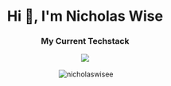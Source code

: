 <h1 align="center">Hi 👋, I'm Nicholas Wise</h1>

<h3 align="center">My Current Techstack</h3>
<p align="center">
  <a href="https://skillicons.dev">
    <img src="https://skillicons.dev/icons?i=react,nextjs,tailwind,prisma" />
  </a>
</p>

<p align="center">&nbsp;<img align="center" src="https://github-readme-stats.vercel.app/api?username=nicholaswisee&theme=github_dark&show_icons=true&locale=en" alt="nicholaswisee" /></p>
